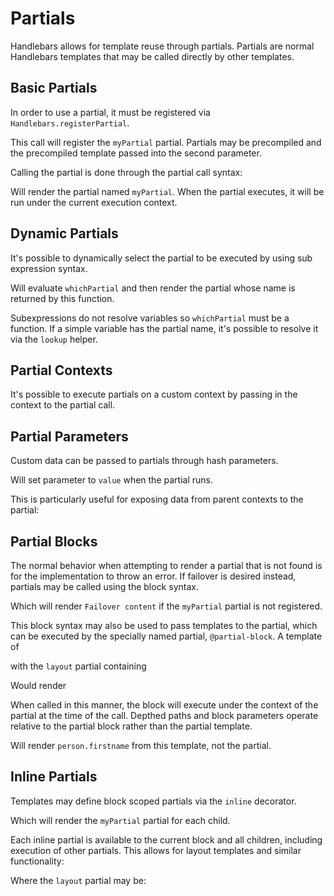 # Partials

Handlebars allows for template reuse through partials. Partials are normal Handlebars templates that may be called
directly by other templates.

## Basic Partials

In order to use a partial, it must be registered via `Handlebars.registerPartial`.

<Example examplePage="/examples/partials/basic.md" show="preparationScript"/>

This call will register the `myPartial` partial. Partials may be precompiled and the precompiled template passed into
the second parameter.

Calling the partial is done through the partial call syntax:

<Example examplePage="/examples/partials/basic.md" show="template"/>

Will render the partial named `myPartial`. When the partial executes, it will be run under the current execution
context.

## Dynamic Partials

It's possible to dynamically select the partial to be executed by using sub expression syntax.

<Example examplePage="/examples/partials/dynamic.md" show="template"/>

Will evaluate `whichPartial` and then render the partial whose name is returned by this function.

Subexpressions do not resolve variables so `whichPartial` must be a function. If a simple variable has the partial name,
it's possible to resolve it via the `lookup` helper.

<Example examplePage="/examples/partials/variable.md" show="template"/>

## Partial Contexts

It's possible to execute partials on a custom context by passing in the context to the partial call.

<Example examplePage="/examples/partials/other-context.md" show="template"/>

## Partial Parameters

Custom data can be passed to partials through hash parameters.

<Example examplePage="/examples/partials/parameters.md" show="template"/>

Will set parameter to `value` when the partial runs.

This is particularly useful for exposing data from parent contexts to the partial:

<Example examplePage="/examples/partials/parent-context.md" show="template"/>

## Partial Blocks

The normal behavior when attempting to render a partial that is not found is for the implementation to throw an error.
If failover is desired instead, partials may be called using the block syntax.

<Example examplePage="/examples/partials/failover.md" show="template"/>

Which will render `Failover content` if the `myPartial` partial is not registered.

This block syntax may also be used to pass templates to the partial, which can be executed by the specially named
partial, `@partial-block`. A template of

<Example examplePage="/examples/partials/partial-block.md" show="template"/>

with the `layout` partial containing

<Example examplePage="/examples/partials/partial-block.md" show="partial" name="layout"/>

Would render

<Example examplePage="/examples/partials/partial-block.md" show="output"/>

When called in this manner, the block will execute under the context of the partial at the time of the call. Depthed
paths and block parameters operate relative to the partial block rather than the partial template.

<Example examplePage="/examples/partials/partial-block-parameters.md" show="template"/>

Will render `person.firstname` from this template, not the partial.

## Inline Partials

Templates may define block scoped partials via the `inline` decorator.

<Example examplePage="/examples/partials/inline.md" show="template"/>

Which will render the `myPartial` partial for each child.

Each inline partial is available to the current block and all children, including execution of other partials. This
allows for layout templates and similar functionality:

<Example examplePage="/examples/partials/inline-blocks.md" show="template"/>

Where the `layout` partial may be:

<Example examplePage="/examples/partials/inline-blocks.md" show="partial" name="layout"/>
